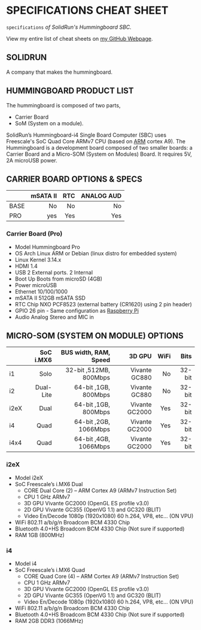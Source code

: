 # SPECIFICATIONS CHEAT SHEET

`specifications` _of SolidRun's Hummingboard SBC._

View my entire list of cheat sheets on
[my GitHub Webpage](https://jeffdecola.github.io/my-cheat-sheets/).

## SOLIDRUN

A company that makes the hummingboard.

## HUMMINGBOARD PRODUCT LIST

The hummingboard is composed of two parts,

* Carrier Board
* SoM (System on a module).

SolidRun’s Hummingboard-i4 Single Board Computer (SBC) uses Freescale's SoC
Quad Core ARMv7 CPU (based on
[ARM](https://github.com/JeffDeCola/my-cheat-sheets/tree/master/hardware/development/hardware-architectures/arm-cheat-sheet)
cortex A9).
The Hummingboard is a development board composed of two smaller boards:
a Carrier Board and a Micro-SOM (System on Modules) Board.
It requires 5V, 2A microUSB power.

## CARRIER BOARD OPTIONS & SPECS

|            |   mSATA II |        RTC | ANALOG AUD |
|:-----------|-----------:|-----------:|-----------:|
| BASE       |         No |         No |         No |
| PRO        |        yes |        Yes |        Yes |

### Carrier Board (Pro)

* Model          Hummingboard Pro
* OS             Arch Linux ARM or Debian (linux distro for embedded system)
* Linux Kernel   3.14.x
* HDMI           1.4
* USB            2 External ports. 2 Internal
* Boot Up        Boots from microSD (4GB)
* Power          microUSB
* Ethernet       10/100/1000
* mSATA II       512GB mSATA SSD
* RTC Chip       NXO PCF8523 (external battery (CR1620) using 2 pin header)
* GPIO           26 pin - Same configuration as
                 [Raspberry Pi](https://github.com/JeffDeCola/my-cheat-sheets/tree/master/other/single-board-computers/raspberry-pi/specifications-cheat-sheet)
* Audio          Analog Stereo and MIC in

## MICRO-SOM (SYSTEM ON MODULE) OPTIONS

|      | SoC i.MX6 |   BUS width, RAM, Speed |         3D GPU |  WiFi |   Bits |
|:-----|----------:|------------------------:|---------------:|------:|-------:|
|   i1 |      Solo |  32-bit ,512MB, 800Mbps |  Vivante GC880 |    No | 32-bit |
|   i2 | Dual-Lite |    64-bit ,1GB, 800Mbps |  Vivante GC880 |    No | 32-bit |
| i2eX |      Dual |    64-bit ,1GB, 800Mbps | Vivante GC2000 |   Yes | 32-bit |
|   i4 |      Quad |   64-bit ,2GB, 1066Mbps | Vivante GC2000 |   Yes | 32-bit |
| i4x4 |      Quad |   64-bit ,4GB, 1066Mbps | Vivante GC2000 |   Yes | 32-bit |

### i2eX

* Model                i2eX
* SoC                  Freescale’s i.MX6 Dual
  * CORE               Dual Core (2) – ARM Cortex A9 (ARMv7 Instruction Set)
  * CPU                1 GHz ARMv7
  * 3D GPU             Vivante GC2000 (OpenGL ES profile v3.0)
  * 2D GPU             Vivante GC355 (OpenVG 1.1) and GC320 (BLIT)
  * Video En/Decode    1080p (1920x1080) 60 h.264, VP8, etc… (ON VPU)
* WiFi 802.11 a/b/g/n  Broadcom BCM 4330 Chip
* Bluetooth 4.0+HS     Broadcom BCM 4330 Chip (Not sure if supported)
* RAM                  1GB (800MHz)

### i4

* Model                i4
* SoC                  Freescale’s i.MX6 Quad
  * CORE               Quad Core (4) – ARM Cortex A9 (ARMv7 Instruction Set)
  * CPU                1 GHz ARMv7
  * 3D GPU             Vivante GC2000 (OpenGL ES profile v3.0)
  * 2D GPU             Vivante GC355 (OpenVG 1.1) and GC320 (BLIT)
  * Video En/Decode    1080p (1920x1080) 60 h.264, VP8, etc… (ON VPU)
* WiFi 802.11 a/b/g/n  Broadcom BCM 4330 Chip
* Bluetooth 4.0+HS     Broadcom BCM 4330 Chip (Not sure if supported)
* RAM                  2GB DDR3 (1066MHz)
